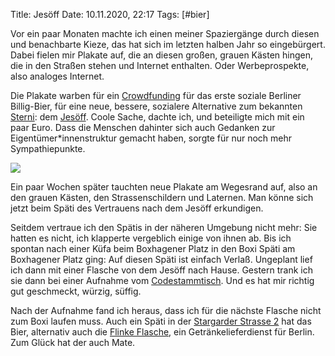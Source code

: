 Title: Jesöff
Date: 10.11.2020, 22:17
Tags: [#bier]

Vor ein paar Monaten machte ich einen meiner Spaziergänge durch diesen und benachbarte Kieze, das hat sich im letzten halben Jahr so eingebürgert. Dabei fielen mir Plakate auf, die an diesen großen, grauen Kästen hingen, die in den Straßen stehen und Internet enthalten. Oder Werbeprospekte, also analoges Internet.

Die Plakate warben für ein [Crowdfunding](https://www.startnext.com/unser-sterni) für das erste soziale Berliner Billig-Bier, für eine neue, bessere, sozialere Alternative zum bekannten [Sterni](https://de.wikipedia.org/wiki/Sternburg_(Bier)): dem [Jesöff](http://j-ag.info/crowdfunding-jesoeff-das-bier-mit-dem-roten-stern/). Coole Sache, dachte ich, und beteiligte mich mit ein paar Euro. Dass die Menschen dahinter sich auch Gedanken zur Eigentümer\*innenstruktur gemacht haben, sorgte für nur noch mehr Sympathiepunkte.

![](jesoeff.png)

Ein paar Wochen später tauchten neue Plakate am Wegesrand auf, also an den grauen Kästen, den Strassenschildern und Laternen. Man könne sich jetzt beim Späti des Vertrauens nach dem Jesöff erkundigen.

Seitdem vertraue ich den Spätis in der näheren Umgebung nicht mehr: Sie hatten es nicht, ich klapperte vergeblich einige von ihnen ab. Bis ich spontan nach einer Küfa beim Boxhagener Platz in den Boxi Späti am Boxhagener Platz ging: Auf diesen Späti ist einfach Verlaß. Ungeplant lief ich dann mit einer Flasche von dem Jesöff nach Hause. Gestern trank ich sie dann bei einer Aufnahme vom [Codestammtisch](https://codestammtis.ch). Und es hat mir richtig gut geschmeckt, würzig, süffig.

Nach der Aufnahme fand ich heraus, dass ich für die nächste Flasche nicht zum Boxi laufen muss. Auch ein Späti in der [Stargarder Strasse 2](https://www.xn--sptifinder-r5a.de/detail/597/spatkauf-24-stunden-late-night-shop) hat das Bier, alternativ auch die [Flinke Flasche](https://www.flinkeflasche.de/product/jesoeff-export-20-x-05-l/), ein Getränkelieferdienst für Berlin. Zum Glück hat der auch Mate.